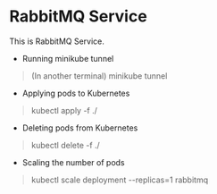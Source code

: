 # RabbitMQ Service
This is RabbitMQ Service.

* Running minikube tunnel
> (In another terminal) minikube tunnel

* Applying pods to Kubernetes
> kubectl apply -f ./

* Deleting pods from Kubernetes
> kubectl delete -f ./

* Scaling the number of pods
> kubectl scale deployment --replicas=1 rabbitmq

